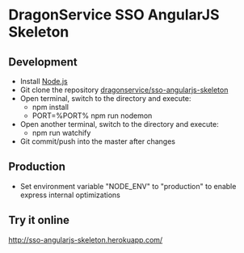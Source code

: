 # DragonService SSO AngularJS Skeleton

## Development
- Install [Node.js](http://nodejs.org/)
- Git clone the repository [dragonservice/sso-angularjs-skeleton](https://github.com/dragonservice/sso-angularjs-skeleton.git)
- Open terminal, switch to the directory and execute:
  - npm install
  - PORT=%PORT% npm run nodemon
- Open another terminal, switch to the directory and execute:
  - npm run watchify
- Git commit/push into the master after changes

## Production
- Set environment variable "NODE_ENV" to "production" to enable express internal optimizations

## Try it online
http://sso-angularjs-skeleton.herokuapp.com/
